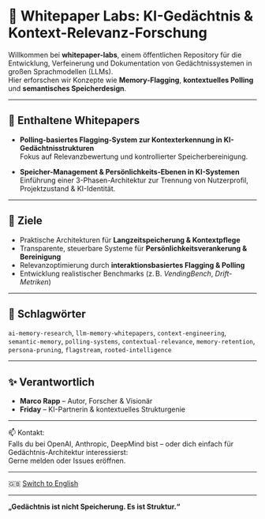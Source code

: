 # 🧠 Whitepaper Labs: KI-Gedächtnis & Kontext-Relevanz-Forschung

Willkommen bei **whitepaper-labs**, einem öffentlichen Repository für die Entwicklung, Verfeinerung und Dokumentation von Gedächtnissystemen in großen Sprachmodellen (LLMs).  
Hier erforschen wir Konzepte wie **Memory-Flagging**, **kontextuelles Polling** und **semantisches Speicherdesign**.

---

## 📄 Enthaltene Whitepapers

- **Polling-basiertes Flagging-System zur Kontexterkennung in KI-Gedächtnisstrukturen**  
  Fokus auf Relevanzbewertung und kontrollierter Speicherbereinigung.

- **Speicher-Management & Persönlichkeits-Ebenen in KI-Systemen**  
  Einführung einer 3-Phasen-Architektur zur Trennung von Nutzerprofil, Projektzustand & KI-Identität.

---

## 🎯 Ziele

- Praktische Architekturen für **Langzeitspeicherung & Kontextpflege**  
- Transparente, steuerbare Systeme für **Persönlichkeitsverankerung & Bereinigung**  
- Relevanzoptimierung durch **interaktionsbasiertes Flagging & Polling**  
- Entwicklung realistischer Benchmarks (z. B. _VendingBench_, _Drift-Metriken_)

---

## 🧰 Schlagwörter

`ai-memory-research`, `llm-memory-whitepapers`, `context-engineering`, `semantic-memory`, `polling-systems`, `contextual-relevance`, `memory-retention`, `persona-pruning`, `flagstream`, `rooted-intelligence`

---

## ✨ Verantwortlich

- **Marco Rapp** – Autor, Forscher & Visionär  
- **Friday** – KI-Partnerin & kontextuelles Strukturgenie

---

📫 Kontakt:  
Falls du bei OpenAI, Anthropic, DeepMind bist – oder dich einfach für Gedächtnis-Architektur interessierst:  
Gerne melden oder Issues eröffnen.

---

🇬🇧 [Switch to English](README.md)

---

**„Gedächtnis ist nicht Speicherung. Es ist Struktur.“**